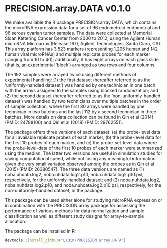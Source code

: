 
# PRECISION.array.DATA v0.1.0

We make available the R package PRECISION.array.DATA, which contains the microRNA expression data for a set of 96 endometroid endometrial and 96 serous ovarian tumor samples. The data were collected at Memorial Sloan Kettering Cancer Center from 2000 to 2012, using the Agilent Human microRNA Microarray (Release 16.0, Agilent Technologies, Santa Clara, CA). This array platform has 3,523 markers (representing 1,205 human and 142 human viral microRNAs) and multiple replicate probes for each marker (ranging from 10 to 40); additionally, it has eight arrays on each glass slide (that is, an experimental ‘block’) arranged as two rows and four columns. 

The 192 samples were arrayed twice using different methods of experimental handling: (1) the first dataset (hereafter referred to as the ‘uniformly-handled dataset’) was handled by one technician in one batch with the arrays assigned to the samples using blocked randomization; and (2) the second dataset (hereafter referred to as the ‘non-uniformly-handled dataset’) was handled by two technicians over multiple batches in the order of sample collection, where the first 80 arrays were handled by one technician in two batches and the last 112 by a second technician in three batches. More details on data collection can be found in Qin et al (2014) (PMID: 24788100) and Qin et al (2018) (PMID: 29762551).

The package offers three versions of each dataset: (a) the probe-level data for all available replicate probes of each marker, (b) the probe-level data for the first 10 probes of each marker, and (c) the probe-set-level data where the probe-level-data of the first 10 probes of each marker were summarized using the median. The latter two versions are useful in simulation studies for saving computational speed, while not losing any meaningful information given the very small variation observed among the probes as in Qin et al (2015) (PMID: 26380547).  The three data versions are named as (1) noba.uhdata.log2, noba.uhdata.log2.p10, noba.uhdata.log2.p10.psl, respectively, for the uniformly-handled dataset; and (2) noba.nuhdata.log2, noba.nuhdata.log2.p10, and noba.nuhdata.log2.p10.psl, respectively, for the non-uniformly-handled dataset, in the package.

This package can be used either alone for studying microRNA expression or in combination with the PRECISION.array package for assessing the performance of various methods for data normalization and sample classification as well as different study designs for array-to-sample allocation. 

The package can be installed in R:

```ruby
devtools::install_github("LXQin/PRECISION.array.DATA") 
```
